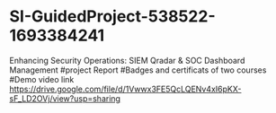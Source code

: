 # SI-GuidedProject-538522-1693384241
Enhancing Security Operations: SIEM Qradar &amp; SOC Dashboard Management
#project Report
#Badges and certificats of two courses
#Demo video link
https://drive.google.com/file/d/1Vwwx3FE5QcLQENv4xI6pKX-sF_LD2OVj/view?usp=sharing

